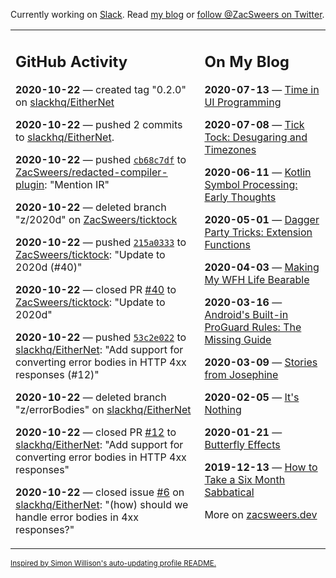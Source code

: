 Currently working on [Slack](https://slack.com/). Read [my blog](https://zacsweers.dev/) or [follow @ZacSweers on Twitter](https://twitter.com/ZacSweers).

<table><tr><td valign="top" width="60%">

## GitHub Activity
<!-- githubActivity starts -->
**2020-10-22** — created tag "0.2.0" on [slackhq/EitherNet](https://api.github.com/repos/slackhq/EitherNet)

**2020-10-22** — pushed 2 commits to [slackhq/EitherNet](https://api.github.com/repos/slackhq/EitherNet).

**2020-10-22** — pushed [`cb68c7df`](https://github.com/ZacSweers/redacted-compiler-plugin/commit/cb68c7df77064448a8d9971a4c1321bf712ca6e6) to [ZacSweers/redacted-compiler-plugin](https://api.github.com/repos/ZacSweers/redacted-compiler-plugin): "Mention IR"

**2020-10-22** — deleted branch "z/2020d" on [ZacSweers/ticktock](https://api.github.com/repos/ZacSweers/ticktock)

**2020-10-22** — pushed [`215a0333`](https://github.com/ZacSweers/ticktock/commit/215a0333123580bc7eaa01148416ad8c185c02d8) to [ZacSweers/ticktock](https://api.github.com/repos/ZacSweers/ticktock): "Update to 2020d (#40)"

**2020-10-22** — closed PR [#40](https://api.github.com/repos/ZacSweers/ticktock/pulls/40) to [ZacSweers/ticktock](https://api.github.com/repos/ZacSweers/ticktock): "Update to 2020d"

**2020-10-22** — pushed [`53c2e022`](https://github.com/slackhq/EitherNet/commit/53c2e02292b17b48019139305f0ec6d1d782db95) to [slackhq/EitherNet](https://api.github.com/repos/slackhq/EitherNet): "Add support for converting error bodies in HTTP 4xx responses (#12)"

**2020-10-22** — deleted branch "z/errorBodies" on [slackhq/EitherNet](https://api.github.com/repos/slackhq/EitherNet)

**2020-10-22** — closed PR [#12](https://api.github.com/repos/slackhq/EitherNet/pulls/12) to [slackhq/EitherNet](https://api.github.com/repos/slackhq/EitherNet): "Add support for converting error bodies in HTTP 4xx responses"

**2020-10-22** — closed issue [#6](https://api.github.com/repos/slackhq/EitherNet/issues/6) on [slackhq/EitherNet](https://api.github.com/repos/slackhq/EitherNet): "(how) should we handle error bodies in 4xx responses?"
<!-- githubActivity ends -->
</td><td valign="top" width="40%">

## On My Blog
<!-- blog starts -->
**2020-07-13** — [Time in UI Programming](https://www.zacsweers.dev/time-in-ui/)

**2020-07-08** — [Tick Tock: Desugaring and Timezones](https://www.zacsweers.dev/ticktock-desugaring-timezones/)

**2020-06-11** — [Kotlin Symbol Processing: Early Thoughts](https://www.zacsweers.dev/kotlin-symbol-processor-early-thoughts/)

**2020-05-01** — [Dagger Party Tricks: Extension Functions](https://www.zacsweers.dev/dagger-party-tricks-extension-functions/)

**2020-04-03** — [Making My WFH Life Bearable](https://www.zacsweers.dev/making-wfh-life-bearable/)

**2020-03-16** — [Android's Built-in ProGuard Rules: The Missing Guide](https://www.zacsweers.dev/android-proguard-rules/)

**2020-03-09** — [Stories from Josephine](https://www.zacsweers.dev/stories-from-josephine/)

**2020-02-05** — [It's Nothing](https://www.zacsweers.dev/its-nothing/)

**2020-01-21** — [Butterfly Effects](https://www.zacsweers.dev/butterfly-effects/)

**2019-12-13** — [How to Take a Six Month Sabbatical](https://www.zacsweers.dev/how-to-take-a-six-month-sabbatical/)
<!-- blog ends -->
More on [zacsweers.dev](https://zacsweers.dev/)
</td></tr></table>

<sub><a href="https://simonwillison.net/2020/Jul/10/self-updating-profile-readme/">Inspired by Simon Willison's auto-updating profile README.</a></sub>